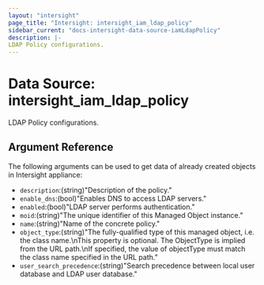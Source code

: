 ```yaml
---
layout: "intersight"
page_title: "Intersight: intersight_iam_ldap_policy"
sidebar_current: "docs-intersight-data-source-iamLdapPolicy"
description: |-
LDAP Policy configurations.
---
```


# Data Source: intersight_iam_ldap_policy
LDAP Policy configurations.
## Argument Reference
The following arguments can be used to get data of already created objects in Intersight appliance:
* `description`:(string)"Description of the policy."
* `enable_dns`:(bool)"Enables DNS to access LDAP servers."
* `enabled`:(bool)"LDAP server performs authentication."
* `moid`:(string)"The unique identifier of this Managed Object instance."
* `name`:(string)"Name of the concrete policy."
* `object_type`:(string)"The fully-qualified type of this managed object, i.e. the class name.\nThis property is optional. The ObjectType is implied from the URL path.\nIf specified, the value of objectType must match the class name specified in the URL path."
* `user_search_precedence`:(string)"Search precedence between local user database and LDAP user database."
